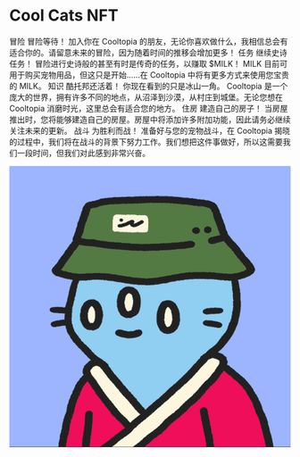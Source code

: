 # Cool Cats NFT

冒险
冒险等待！
加入你在 Cooltopia 的朋友，无论你喜欢做什么，我相信总会有适合你的。请留意未来的冒险，因为随着时间的推移会增加更多！
任务
继续史诗任务！
冒险进行史诗般的甚至有时是传奇的任务，以赚取 $MILK！ MILK 目前可用于购买宠物用品，但这只是开始……在 Cooltopia 中将有更多方式来使用您宝贵的 MILK。
知识
酷托邦还活着！
你现在看到的只是冰山一角。 Cooltopia 是一个庞大的世界，拥有许多不同的地点，从沼泽到沙漠，从村庄到城堡。无论您想在 Cooltopia 消磨时光，这里总会有适合您的地方。
住房
建造自己的房子！
当房屋推出时，您将能够建造自己的房屋。房屋中将添加许多附加功能，因此请务必继续关注未来的更新。
战斗
为胜利而战！
准备好与您的宠物战斗，在 Cooltopia 揭晓的过程中，我们将在战斗的背景下努力工作。我们想把这件事做好，所以这需要我们一段时间，但我们对此感到非常兴奋。

![nft](1.png)
